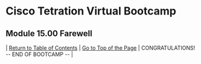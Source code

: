 # Cisco Tetration Virtual Bootcamp
  
## Module 15.00  Farewell



| [Return to Table of Contents](https://tetration.guru/bootcamp/) | [Go to Top of the Page](README.md) | CONGRATULATIONS! -- END OF BOOTCAMP -- |